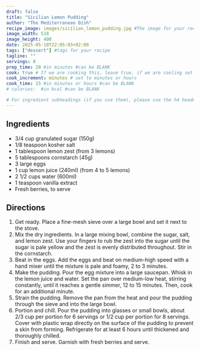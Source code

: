 ```yaml
---
draft: false
title: "Sicilian Lemon Pudding"
author: "The Mediterranean Dish"
recipe_image: images/sicilian_lemon_pudding.jpg #The image for your recipe
image_width: 518
image_height: 400
date: 2025-05-10T22:05:03+02:00
tags: ["dessert"] #tags for your recipe
tagline: ""
servings: 8
prep_time: 20 #in minutes #can be BLANK
cook: true # If we are cooking this, leave true, if we are cooling set to false
cook_increment: minutes # set to minutes or hours
cook_time: 15 #in minutes or hours #can be BLANK
# calories:  #in kcal #can be BLANK

# For ingredient subheadings (if you use them), please use the h4 header.  For print view I have those elements targeted
---
```



## Ingredients

- 3/4 cup granulated sugar (150g)
- 1/8 teaspoon kosher salt
- 1 tablespoon lemon zest (from 3 lemons)
- 5 tablespoons cornstarch (45g)
- 3 large eggs
- 1 cup lemon juice (240ml) (from 4 to 5 lemons)
- 2 1/2 cups water (600ml)
- 1 teaspoon vanilla extract
- Fresh berries, to serve

## Directions

1. Get ready. Place a fine-mesh sieve over a large bowl and set it next to the stove.
2. Mix the dry ingredients. In a large mixing bowl, combine the sugar, salt, and lemon zest. Use your fingers to rub the zest into the sugar until the sugar is pale yellow and the zest is evenly distributed throughout. Stir in the cornstarch.
3. Beat in the eggs. Add the eggs and beat on medium-high speed with a hand mixer until the mixture is pale and foamy, 2 to 3 minutes.
4. Make the pudding. Pour the egg mixture into a large saucepan. Whisk in the lemon juice and water. Set the pan over medium-low heat, stirring constantly, until it reaches a gentle simmer, 12 to 15 minutes. Then, cook for an additional minute.
5. Strain the pudding. Remove the pan from the heat and pour the pudding through the sieve and into the large bowl.
6. Portion and chill. Pour the pudding into glasses or small bowls, about 2/3 cup per portion for 6 servings or 1/2 cup per portion for 8 servings. Cover with plastic wrap directly on the surface of the pudding to prevent a skin from forming. Refrigerate for at least 6 hours until thickened and thoroughly chilled.
7. Finish and serve. Garnish with fresh berries and serve.